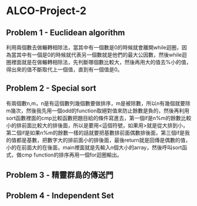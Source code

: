 # ALCO-Project-2
## Problem 1 - Euclidean algorithm
利用兩個數去做輾轉相除法，當其中有一個數是0的時候就會離開while迴圈，因為當其中有一個是0的時候就代表另一個數就是他們的最大公因數，然後while迴圈裡面就是在做輾轉相除法，先判斷哪個數比較大，然後再用大的值去%小的值，得出來的值不斷取代上一個值，直到有一個值是0。
## Problem 2 - Special sort
有兩個數n,m，n是有這個數列幾個數要做排序，m是被除數，所以n有幾個就要除m幾次，然後我先用一個odd的function取絕對值來防止餘數是負的，然後再利用sort函數裡面的cmp比較函數把題目給的條件寫進去，第一個if是n%m的餘數比較小的排前面比較大的排後面，所以是要用<這個符號，如果用>就是從大排到小，第二個if是如果n%m的餘數一樣的話就要把基數排前面偶數排後面，第三個if是我的值都是基數，把數字大的排前面小的排後面，最後return就是回傳是偶數的值，小的在前面大的在後面，main裡面就是先輸入n個大小的array，然後呼叫sort函式，做cmp function的排序再用一個for迴圈輸出。
## Problem 3 - 精靈群島的傳送門
## Problem 4 - Independent Set
